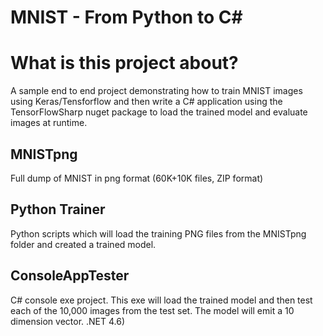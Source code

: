 # MNIST - From Python to C#

# What is this project about?
A sample end to end project demonstrating how to train MNIST images using Keras/Tensforflow and then write a C# application using the TensorFlowSharp nuget package to load the trained model and evaluate images at runtime.

## MNISTpng
Full dump of MNIST in png format (60K+10K files, ZIP format)

## Python Trainer
Python scripts which will load the training PNG files from the MNISTpng folder and created a trained model.

## ConsoleAppTester
C# console exe project. This exe will load the trained model and then test each of the 10,000 images from the test set. The model will emit a 10 dimension vector. .NET 4.6)


